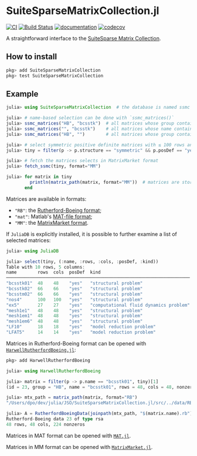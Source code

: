 # SuiteSparseMatrixCollection.jl

[![CI](https://github.com/JuliaSmoothOptimizers/SuiteSparseMatrixCollection.jl/workflows/CI/badge.svg?branch=master)](https://github.com/JuliaSmoothOptimizers/SuiteSparseMatrixCollection.jl/actions)
[![Build Status](https://api.cirrus-ci.com/github/JuliaSmoothOptimizers/SuiteSparseMatrixCollection.jl.svg)](https://cirrus-ci.com/github/JuliaSmoothOptimizers/SuiteSparseMatrixCollection.jl)
[![documentation](https://img.shields.io/badge/docs-latest-3f51b5.svg)](https://JuliaSmoothOptimizers.github.io/SuiteSparseMatrixCollection.jl/latest)
[![codecov](https://codecov.io/gh/JuliaSmoothOptimizers/SuiteSparseMatrixCollection.jl/branch/master/graph/badge.svg)](https://codecov.io/gh/SuiteSparseMatrixCollection.jl)

A straightforward interface to the [SuiteSparse Matrix Collection](https://sparse.tamu.edu/).

## How to install

```julia
pkg> add SuiteSparseMatrixCollection
pkg> test SuiteSparseMatrixCollection
```

## Example

```julia
julia> using SuiteSparseMatrixCollection  # the database is named ssmc

julia> # name-based selection can be done with `ssmc_matrices()`
julia> ssmc_matrices("HB", "bcsstk")  # all matrices whose group contains "HB" and name contains "bcsstk"
julia> ssmc_matrices("", "bcsstk")    # all matrices whose name contains "bcsstk"
julia> ssmc_matrices("HB", "")        # all matrices whose group contains "HB"

julia> # select symmetric positive definite matrices with ≤ 100 rows and columns
julia> tiny = filter(p -> p.structure == "symmetric" && p.posDef == "yes" && p.type == "real" && p.rows ≤ 100, ssmc)

julia> # fetch the matrices selects in MatrixMarket format
julia> fetch_ssmc(tiny, format="MM")

julia> for matrix in tiny
         println(matrix_path(matrix, format="MM"))  # matrices are stored here
       end
```

Matrices are available in formats:

* `"RB"`: the [Rutherford-Boeing format](https://www.cise.ufl.edu/research/sparse/matrices/DOC/rb.pdf);
* `"mat"`: Matlab's [MAT-file format](https://www.mathworks.com/help/pdf_doc/matlab/matfile_format.pdf);
* `"MM"`: the [MatrixMarket format](http://math.nist.gov/MatrixMarket/formats.html#MMformat).

If `JuliaDB` is explicitly installed, it is possible to further examine a list of selected matrices:
```julia
julia> using JuliaDB

julia> select(tiny, (:name, :rows, :cols, :posDef, :kind))
Table with 10 rows, 5 columns:
name        rows  cols  posDef  kind
──────────────────────────────────────────────────────────────────────
"bcsstk01"  48    48    "yes"   "structural problem"
"bcsstk02"  66    66    "yes"   "structural problem"
"bcsstm02"  66    66    "yes"   "structural problem"
"nos4"      100   100   "yes"   "structural problem"
"ex5"       27    27    "yes"   "computational fluid dynamics problem"
"mesh1e1"   48    48    "yes"   "structural problem"
"mesh1em1"  48    48    "yes"   "structural problem"
"mesh1em6"  48    48    "yes"   "structural problem"
"LF10"      18    18    "yes"   "model reduction problem"
"LFAT5"     14    14    "yes"   "model reduction problem"
```

Matrices in Rutherford-Boeing format can be opened with [`HarwellRutherfordBoeing.jl`](https://github.com/JuliaSparse/HarwellRutherfordBoeing.jl):
```julia
pkg> add HarwellRutherfordBoeing

julia> using HarwellRutherfordBoeing

julia> matrix = filter(p -> p.name == "bcsstk01", tiny)[1]
(id = 23, group = "HB", name = "bcsstk01", rows = 48, cols = 48, nonzeros = 400, structuralFullRankQ = "yes", structuralRank = "48", blocks = "1", comps = 1, explicitZeros = 0, nonzeroPatternSym = "symmetric", numericalSym = "symmetric", type = "real", structure = "symmetric", CholeskyCandidate = "yes", posDef = "yes", author = "J. Lewis", editor = "I. Duff, R. Grimes, J. Lewis", date = 1982-01-01, kind = "structural problem", notes = "")

julia> mtx_path = matrix_path(matrix, format="RB")
"/Users/dpo/dev/julia/JSO/SuiteSparseMatrixCollection.jl/src/../data/RB/HB/bcsstk01"

julia> A = RutherfordBoeingData(joinpath(mtx_path, "$(matrix.name).rb"))
Rutherford-Boeing data 23 of type rsa
48 rows, 48 cols, 224 nonzeros
```

Matrices in MAT format can be opened with [`MAT.jl`](https://github.com/JuliaIO/MAT.jl).

Matrices in MM format can be opened with [`MatrixMarket.jl`](https://github.com/JuliaSparse/MatrixMarket.jl).

